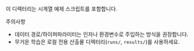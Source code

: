 이 디렉터리는 시계열 예제 스크립트를 포함합니다.

주의사항
- 데이터 경로/하이퍼파라미터는 인자나 환경변수로 주입하는 방식을 권장합니다.
- 무거운 학습은 로컬 전용 산출물 디렉터리(`runs/`, `results/`)를 사용하세요.
